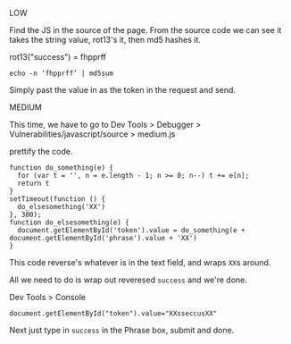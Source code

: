 LOW

Find the JS in the source of the page.
From the source code we can see it takes the string value, rot13's it, then md5 hashes it.

rot13("success") = fhpprff

```
echo -n ‘fhpprff’ | md5sum
```

Simply past the value in as the token in the request and send.

MEDIUM

This time, we have to go to Dev Tools > Debugger > Vulnerabilities/javascript/source > medium.js

prettify the code.

```
function do_something(e) {
  for (var t = '', n = e.length - 1; n >= 0; n--) t += e[n];
  return t
}
setTimeout(function () {
  do_elsesomething('XX')
}, 300);
function do_elsesomething(e) {
  document.getElementById('token').value = do_something(e + document.getElementById('phrase').value + 'XX')
}
```

This code reverse's whatever is in the text field, and wraps `XX`s around.  

All we need to do is wrap out reveresed `success` and we're done.

Dev Tools > Console
```
document.getElementById("token").value="XXsseccusXX"
```

Next just type in `success` in the Phrase box, submit and done.


